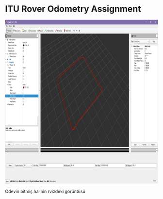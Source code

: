# ITU Rover Odometry Assignment
<div align="center">
<img src="rover.png" width="960" height="540" />
</div>

Ödevin bitmiş halinin rvizdeki görüntüsü
